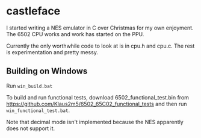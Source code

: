 # castleface

I started writing a NES emulator in C over Christmas for my own enjoyment. The 6502 CPU works and work has started on the PPU. 

Currently the only worthwhile code to look at is in cpu.h and cpu.c. The rest is experimentation and pretty messy.

## Building on Windows

Run `win_build.bat`

To build and run functional tests, download 6502_functional_test.bin from https://github.com/Klaus2m5/6502_65C02_functional_tests and then run `win_functional_test.bat`.

Note that decimal mode isn't implemented because the NES apparently does not support it.

